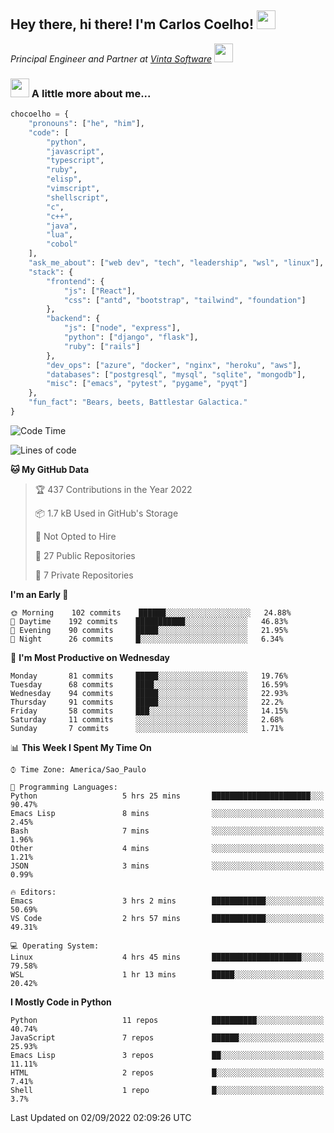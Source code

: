 <h2>Hey there, hi there! I'm Carlos Coelho! <img src="https://emoji.gg/assets/emoji/6680_this_is_fine.png" width="30"></h2>
<p><em>Principal Engineer and Partner at <a href="http://www.vintasoftware.com">Vinta Software</a> <img src="https://emojis.slackmojis.com/emojis/images/1613461409/13263/bongocat_code.gif?1613461409" width="30"> 
</em></p>

### <img src="https://emojis.slackmojis.com/emojis/images/1597320283/10003/catjam.gif?1597320283" width="30"> A little more about me...  

```python
chocoelho = {
    "pronouns": ["he", "him"],
    "code": [
        "python",
        "javascript",
        "typescript",
        "ruby",
        "elisp",
        "vimscript",
        "shellscript",
        "c",
        "c++",
        "java",
        "lua",
        "cobol"
    ],
    "ask_me_about": ["web dev", "tech", "leadership", "wsl", "linux"],
    "stack": {
        "frontend": {
            "js": ["React"],
            "css": ["antd", "bootstrap", "tailwind", "foundation"]
        },
        "backend": {
            "js": ["node", "express"],
            "python": ["django", "flask"],
            "ruby": ["rails"]
        },
        "dev_ops": ["azure", "docker", "nginx", "heroku", "aws"],
        "databases": ["postgresql", "mysql", "sqlite", "mongodb"],
        "misc": ["emacs", "pytest", "pygame", "pyqt"]
    },
    "fun_fact": "Bears, beets, Battlestar Galactica."
}
```

<!--START_SECTION:waka-->
![Code Time](http://img.shields.io/badge/Code%20Time-1%2C682%20hrs%2040%20mins-blue)

![Lines of code](https://img.shields.io/badge/From%20Hello%20World%20I%27ve%20Written-32%20Thousand%20lines%20of%20code-blue)

**🐱 My GitHub Data** 

> 🏆 437 Contributions in the Year 2022
 > 
> 📦 1.7 kB Used in GitHub's Storage 
 > 
> 🚫 Not Opted to Hire
 > 
> 📜 27 Public Repositories 
 > 
> 🔑 7 Private Repositories  
 > 
**I'm an Early 🐤** 

```text
🌞 Morning    102 commits    ██████░░░░░░░░░░░░░░░░░░░   24.88% 
🌆 Daytime    192 commits    ███████████░░░░░░░░░░░░░░   46.83% 
🌃 Evening    90 commits     █████░░░░░░░░░░░░░░░░░░░░   21.95% 
🌙 Night      26 commits     █░░░░░░░░░░░░░░░░░░░░░░░░   6.34%

```
📅 **I'm Most Productive on Wednesday** 

```text
Monday       81 commits     █████░░░░░░░░░░░░░░░░░░░░   19.76% 
Tuesday      68 commits     ████░░░░░░░░░░░░░░░░░░░░░   16.59% 
Wednesday    94 commits     █████░░░░░░░░░░░░░░░░░░░░   22.93% 
Thursday     91 commits     █████░░░░░░░░░░░░░░░░░░░░   22.2% 
Friday       58 commits     ███░░░░░░░░░░░░░░░░░░░░░░   14.15% 
Saturday     11 commits     ░░░░░░░░░░░░░░░░░░░░░░░░░   2.68% 
Sunday       7 commits      ░░░░░░░░░░░░░░░░░░░░░░░░░   1.71%

```


📊 **This Week I Spent My Time On** 

```text
⌚︎ Time Zone: America/Sao_Paulo

💬 Programming Languages: 
Python                   5 hrs 25 mins       ██████████████████████░░░   90.47% 
Emacs Lisp               8 mins              ░░░░░░░░░░░░░░░░░░░░░░░░░   2.45% 
Bash                     7 mins              ░░░░░░░░░░░░░░░░░░░░░░░░░   1.96% 
Other                    4 mins              ░░░░░░░░░░░░░░░░░░░░░░░░░   1.21% 
JSON                     3 mins              ░░░░░░░░░░░░░░░░░░░░░░░░░   0.99%

🔥 Editors: 
Emacs                    3 hrs 2 mins        ████████████░░░░░░░░░░░░░   50.69% 
VS Code                  2 hrs 57 mins       ████████████░░░░░░░░░░░░░   49.31%

💻 Operating System: 
Linux                    4 hrs 45 mins       ████████████████████░░░░░   79.58% 
WSL                      1 hr 13 mins        █████░░░░░░░░░░░░░░░░░░░░   20.42%

```

**I Mostly Code in Python** 

```text
Python                   11 repos            ██████████░░░░░░░░░░░░░░░   40.74% 
JavaScript               7 repos             ██████░░░░░░░░░░░░░░░░░░░   25.93% 
Emacs Lisp               3 repos             ██░░░░░░░░░░░░░░░░░░░░░░░   11.11% 
HTML                     2 repos             █░░░░░░░░░░░░░░░░░░░░░░░░   7.41% 
Shell                    1 repo              █░░░░░░░░░░░░░░░░░░░░░░░░   3.7%

```



 Last Updated on 02/09/2022 02:09:26 UTC
<!--END_SECTION:waka-->

